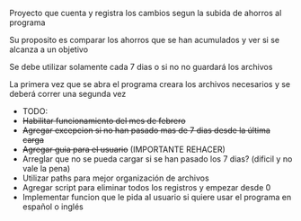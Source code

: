 Proyecto que cuenta y registra los cambios segun la subida de ahorros al programa

Su proposito es comparar los ahorros que se han acumulados y ver si se alcanza a un objetivo

Se debe utilizar solamente cada 7 dias o si no no guardará los archivos

La primera vez que se abra el programa creara los archivos necesarios y se deberá correr una segunda vez

- TODO:
- ~~Habilitar funcionamiento del mes de febrero~~
- ~~Agregar excepcion si no han pasado mas de 7 dias desde la última carga~~
- ~~Agregar guia para el usuario~~ (IMPORTANTE REHACER)
- Arreglar que no se pueda cargar si se han pasado los 7 dias? (dificil y no vale la pena)
- Utilizar paths para mejor organización de archivos
- Agregar script para eliminar todos los registros y empezar desde 0
- Implementar funcion que le pida al usuario si quiere usar el programa en español o inglés
